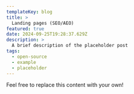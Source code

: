 ```yaml
---
templateKey: blog
title: >
  Landing pages (SEO/AEO)
featured: true
date: 2024-09-25T19:28:37.629Z
description: >
  A brief description of the placeholder post
tags:
  - open-source
  - example
  - placeholder
---
```


Feel free to replace this content with your own!

